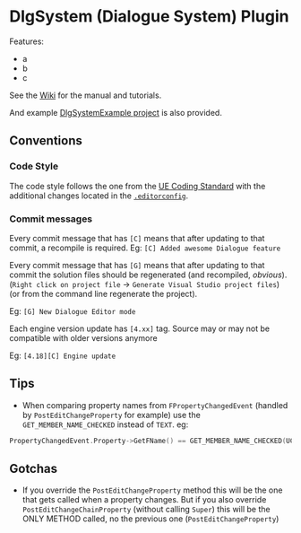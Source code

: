 # DlgSystem (Dialogue System) Plugin

Features:
- a
- b
- c

See the [Wiki](https://gitlab.com/NotYetGames/DlgSystem/wikis/home) for the manual and tutorials.

And example [DlgSystemExample project](https://gitlab.com/NotYetGames/DlgSystemExample) is also provided.

## Conventions

### Code Style

The code style follows the one from the [UE Coding Standard](https://docs.unrealengine.com/latest/INT/Programming/Development/CodingStandard/)
with the additional changes located in the [`.editorconfig`](.editorconfig).

### Commit messages

Every commit message that has `[C]` means that after updating to that commit, a recompile is required.
Eg: `[C] Added awesome Dialogue feature`

Every commit message that has `[G]` means that after updating to that commit the solution files should be regenerated (and recompiled, *obvious*).
(`Right click on project file` -> `Generate Visual Studio project files`) (or from the command line regenerate the project).

Eg: `[G] New Dialogue Editor mode`

Each engine version update has `[4.xx]` tag. Source may or may not be compatible with older versions anymore

Eg: `[4.18][C] Engine update`


## Tips
- When comparing property names from `FPropertyChangedEvent` (handled by `PostEditChangeProperty` for example) use the `GET_MEMBER_NAME_CHECKED` instead of `TEXT`.
eg:
```cpp
PropertyChangedEvent.Property->GetFName() == GET_MEMBER_NAME_CHECKED(UClassChildOfUObject, PropertyInClass)
```

## Gotchas
- If you override the `PostEditChangeProperty` method this will be the one that gets called when a property changes.
But if you also override `PostEditChangeChainProperty` (without calling `Super`) this will be the ONLY METHOD called, no the previous one (`PostEditChangeProperty`)
